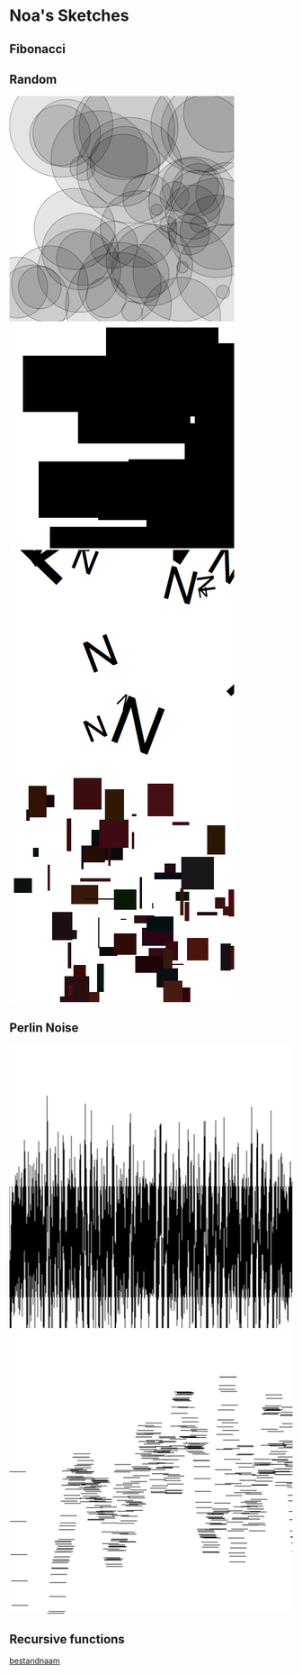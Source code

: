 # Noa's Sketches

## Fibonacci
<!--![](Noa/imagefile.png)-->

## Random
![](Noa/random1.png)
![](Noa/random2.png)
![](Noa/random3.png)
![](Noa/Random4.png)

## Perlin Noise
![](Noa/perlinnoise.png)
![](Noa/perlinnoise2.png)



## Recursive functions
            
[bestandnaam](Noa/bestandsnaam)